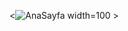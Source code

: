 
<![AnaSayfa](https://github.com/akkasaleyna/EczaneProject/assets/146680170/f2d2acf0-0b96-40be-b06d-875f05ef7f3a) width=100 >
